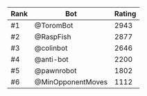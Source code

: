 Rank|Bot|Rating
---|---|---
#1|@ToromBot|2943
#2|@RaspFish|2877
#3|@colinbot|2646
#4|@anti-bot|2200
#5|@pawnrobot|1802
#6|@MinOpponentMoves|1112
